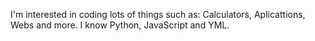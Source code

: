 I'm interested in coding lots of things such as:
Calculators, Aplicattions, Webs and more.
I know Python, JavaScript and YML.
